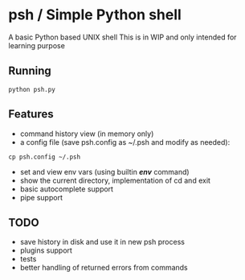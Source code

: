 # psh / Simple Python shell

A basic Python based UNIX shell
This is in WIP and only intended for learning purpose


## Running
`
python psh.py
`

 


## Features
- command history view (in memory only)
- a config file (save psh.config as ~/.psh and modify as needed):

`
cp psh.config ~/.psh
`
- set and view env vars (using builtin _**env**_ command)
- show the current directory, implementation of cd and exit
- basic autocomplete support
- pipe support

## TODO
- save history in disk and use it in new psh process
- plugins support
- tests
- better handling of returned errors from commands